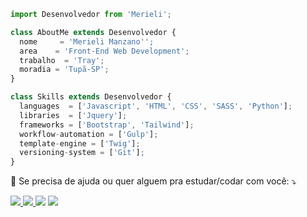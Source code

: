 ```javascript
import Desenvolvedor from 'Merieli';

class AboutMe extends Desenvolvedor {
  nome     = 'Merieli Manzano'';
  area    = 'Front-End Web Development';
  trabalho  = 'Tray';
  moradia = 'Tupã-SP';
}

class Skills extends Desenvolvedor {
  languages  = ['Javascript', 'HTML', 'CSS', 'SASS', 'Python'];
  libraries  = ['Jquery'];
  frameworks = ['Bootstrap', 'Tailwind'];
  workflow-automation = ['Gulp'];
  template-engine = ['Twig'];
  versioning-system = ['Git'];
}
```
<p align="left">
  💌 Se precisa de ajuda ou quer alguem pra estudar/codar com você: ⤵️
</p>
<p align="left">
  <a href="https://t.me/merielimanzano" alt="WhatsApp">
    <img src="https://img.shields.io/badge/-WhatsApp-25d366?style=flat-square&labelColor=25d366&logo=whatsapp&logoColor=white&link=API-DO-SEU-WHATSAPP"/>
  </a>
  
  <a href="mailto:merieli.dev@gmail.com" alt="Gmail">
     <img src="https://img.shields.io/badge/-Gmail-FF0000?style=flat-square&labelColor=FF0000&logo=gmail&logoColor=white&link=LINK-DO-SEU-EMAIL" />
  </a>
  
  <a href="https://instagram.com/merieli.manzano" alt="Instagram">
  <img src="https://img.shields.io/badge/-Instagram-DF0174?style=flat-square&labelColor=DF0174&logo=instagram&logoColor=white&link=LINK-DO-SEU-INSTAGRAM"/></a>
  
  <a href="https://www.linkedin.com/in/merielialbergardi" alt="Linkedin">
  <img src="https://img.shields.io/badge/-Linkedin-0e76a8?style=flat-square&logo=Linkedin&logoColor=white&link=LINK-DO-SEU-LINKEDIN" /></a>
</p>  
